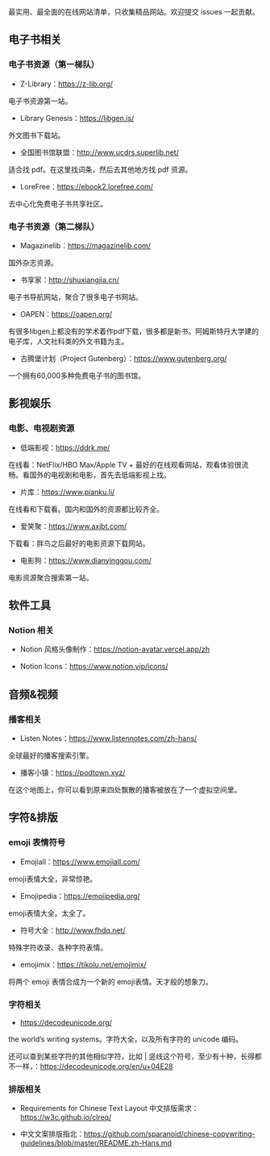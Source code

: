 
最实用、最全面的在线网站清单，只收集精品网站。欢迎提交 issues 一起贡献。

## 电子书相关

### 电子书资源（第一梯队）

- Z-Library：https://z-lib.org/ 

电子书资源第一站。

- Library Genesis：https://libgen.is/

外文图书下载站。

- 全国图书馆联盟：http://www.ucdrs.superlib.net/

适合找 pdf。在这里找词条，然后去其他地方找 pdf 资源。

- LoreFree：https://ebook2.lorefree.com/

去中心化免费电子书共享社区。

### 电子书资源（第二梯队）

- Magazinelib：https://magazinelib.com/

国外杂志资源。

- 书享家：http://shuxiangjia.cn/

电子书导航网站，聚合了很多电子书网站。

- OAPEN：https://oapen.org/

有很多libgen上都没有的学术着作pdf下载，很多都是新书。阿姆斯特丹大学建的电子库，人文社科类的外文书籍为主。

- 古腾堡计划（Project Gutenberg）：https://www.gutenberg.org/

一个拥有60,000多种免费电子书的图书馆。


## 影视娱乐

### 电影、电视剧资源

- 低端影视：https://ddrk.me/

在线看：NetFlix/HBO Max/Apple TV + 最好的在线观看网站，观看体验很流畅。看国外的电视剧和电影，首先去低端影视上找。

- 片库：https://www.pianku.li/

在线看和下载看。国内和国外的资源都比较齐全。

- 爱笑聚：https://www.axjbt.com/

下载看：胖鸟之后最好的电影资源下载网站。

- 电影狗：https://www.dianyinggou.com/

电影资源聚合搜索第一站。


## 软件工具

### Notion 相关

- Notion 风格头像制作：https://notion-avatar.vercel.app/zh

- Notion Icons：https://www.notion.vip/icons/

## 音频&视频

### 播客相关

- Listen Notes：https://www.listennotes.com/zh-hans/

全球最好的播客搜索引擎。

- 播客小镇：https://podtown.xyz/

在这个地图上，你可以看到原来四处飘散的播客被放在了一个虚拟空间里。

## 字符&排版

### emoji 表情符号

- Emojiall：https://www.emojiall.com/

emoji表情大全，非常惊艳。

- Emojipedia：https://emojipedia.org/

emoji表情大全。太全了。

- 符号大全：http://www.fhdq.net/

特殊字符收录、各种字符表情。

- emojimix：https://tikolu.net/emojimix/

 将两个 emoji 表情合成为一个新的 emoji表情。天才般的想象力。


### 字符相关

- https://decodeunicode.org/

the world’s writing systems。字符大全，以及所有字符的 unicode 编码。

还可以查到某些字符的其他相似字符，比如 | 竖线这个符号，至少有十种，长得都不一样，：https://decodeunicode.org/en/u+04E28

### 排版相关

- Requirements for Chinese Text Layout 中文排版需求：https://w3c.github.io/clreq/

- 中文文案排版指北：https://github.com/sparanoid/chinese-copywriting-guidelines/blob/master/README.zh-Hans.md

